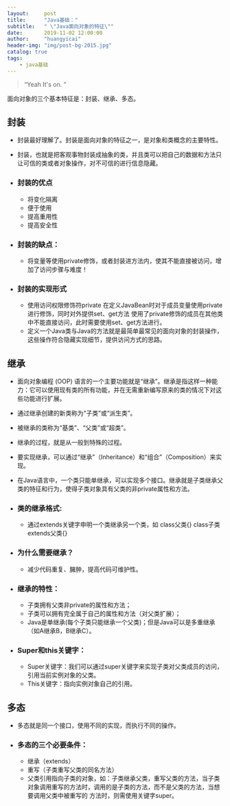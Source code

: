 ```yaml
---
layout:     post
title:      "Java基础："
subtitle:   " \"Java面向对象的特征\""
date:       2019-11-02 12:00:00
author:     "huangyicai"
header-img: "img/post-bg-2015.jpg"
catalog: true
tags:
    - java基础
---
```


> “Yeah It's on. ”

面向对象的三个基本特征是：封装、继承、多态。

## 封装
- 封装最好理解了。封装是面向对象的特征之一，是对象和类概念的主要特性。
- 封装，也就是把客观事物封装成抽象的类，并且类可以把自己的数据和方法只让可信的类或者对象操作，对不可信的进行信息隐藏。

- ### 封装的优点
	- 将变化隔离
	- 便于使用
	- 提高重用性
	- 提高安全性
-  ### 封装的缺点：
	- 将变量等使用private修饰，或者封装进方法内，使其不能直接被访问，增加了访问步骤与难度！

- ### 封装的实现形式
	-  使用访问权限修饰符private 在定义JavaBean时对于成员变量使用private进行修饰，同时对外提供set、get方法 使用了private修饰的成员在其他类中不能直接访问，此时需要使用set、get方法进行。
	-  定义一个Java类与Java的方法就是最简单最常见的面向对象的封装操作，这些操作符合隐藏实现细节，提供访问方式的思路。

## 继承

- 面向对象编程 (OOP) 语言的一个主要功能就是“继承”。继承是指这样一种能力：它可以使用现有类的所有功能，并在无需重新编写原来的类的情况下对这些功能进行扩展。
- 通过继承创建的新类称为“子类”或“派生类”。
- 被继承的类称为“基类”、“父类”或“超类”。
- 继承的过程，就是从一般到特殊的过程。
- 要实现继承，可以通过“继承”（Inheritance）和“组合”（Composition）来实现。
- 在Java语言中，一个类只能单继承，可以实现多个接口。继承就是子类继承父类的特征和行为，使得子类对象具有父类的非private属性和方法。


- ### 类的继承格式:
	-  通过extends关键字申明一个类继承另一个类，如
class父类{}
class子类extends父类{}

- ### 为什么需要继承？
	-  减少代码重复、臃肿，提高代码可维护性。

- ### 继承的特性：
	-  子类拥有父类非private的属性和方法；
	-  子类可以拥有完全属于自己的属性和方法（对父类扩展）；
	-  Java是单继承(每个子类只能继承一个父类)；但是Java可以是多重继承（如A继承B，B继承C）。

- ### Super和this关键字：
	-  Super关键字：我们可以通过super关键字来实现子类对父类成员的访问，引用当前实例对象的父类。
	-  This关键字：指向实例对象自己的引用。

## 多态
- 多态就是同一个接口，使用不同的实现，而执行不同的操作。

- ### 多态的三个必要条件：
	-  继承（extends）
	-  重写（子类重写父类的同名方法）
	-  父类引用指向子类的对象，如：子类继承父类，重写父类的方法，当子类对象调用重写的方法时，调用的是子类的方法，而不是父类的方法，当想要调用父类中被重写的	方法时，则需使用关键字super。